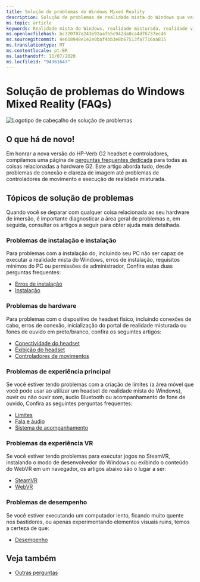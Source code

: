 ```yaml
---
title: Solução de problemas do Windows Mixed Reality
description: Solução de problemas de realidade mista do Windows que vai além da nossa documentação de suporte de consumidor padrão.
ms.topic: article
keywords: Realidade mista do Windows, realidade misturada, realidade virtual, VR, MR, solução de problemas, erros, ajuda, suporte
ms.openlocfilehash: bc320787e243e92aafb5c942da8ca4d76737ec46
ms.sourcegitcommit: 4e618948e1e2e0baf4bb3e8b67513fa7716aa815
ms.translationtype: MT
ms.contentlocale: pt-BR
ms.lasthandoff: 11/07/2020
ms.locfileid: "94361647"
---
```

# <a name="troubleshooting-windows-mixed-reality-faqs"></a>Solução de problemas do Windows Mixed Reality (FAQs)

![Logotipo de cabeçalho de solução de problemas](images/1050px-Mixedrealityportal.png)

## <a name="whats-new"></a>O que há de novo!

Em honrar a nova versão do HP-Verb G2 headset e controladores, compilamos uma página de [perguntas frequentes dedicada](reverbG2-faq.md) para todas as coisas relacionadas a hardware G2. Este artigo aborda tudo, desde problemas de conexão e clareza de imagem até problemas de controladores de movimento e execução de realidade misturada.

## <a name="troubleshooting-topics"></a>Tópicos de solução de problemas

Quando você se deparar com qualquer coisa relacionada ao seu hardware de imersão, é importante diagnosticar a área geral de problemas e, em seguida, consultar os artigos a seguir para obter ajuda mais detalhada. 

### <a name="installation-and-setup-issues"></a>Problemas de instalação e instalação

Para problemas com a instalação do, incluindo seu PC não ser capaz de executar a realidade mista do Windows, erros de instalação, requisitos mínimos do PC ou permissões de administrador, Confira estas duas perguntas frequentes:

- [Erros de instalação](installation_errors.md)
- [Instalação](wmr-setup-faq.md)

### <a name="hardware-issues"></a>Problemas de hardware

Para problemas com o dispositivo de headset físico, incluindo conexões de cabo, erros de conexão, inicialização do portal de realidade misturada ou fones de ouvido em preto/branco, confira os seguintes artigos:

- [Conectividade do headset](headset-connectivity.md)
- [Exibição do headset](headset-display.md)
- [Controladores de movimentos](motion-controller-problems.md)

### <a name="core-experience-issues"></a>Problemas de experiência principal

Se você estiver tendo problemas com a criação de limites (a área móvel que você pode usar ao utilizar um headset de realidade mista do Windows), ouvir ou não ouvir som, áudio Bluetooth ou acompanhamento de fone de ouvido, Confira as seguintes perguntas frequentes:

- [Limites](boundary-questions.md)
- [Fala e áudio](speech-and-audio.md)
- [Sistema de acompanhamento](tracking.md)

### <a name="vr-experience-issues"></a>Problemas da experiência VR

Se você estiver tendo problemas para executar jogos no SteamVR, instalando o modo de desenvolvedor do Windows ou exibindo o conteúdo do WebVR em um navegador, os artigos abaixo são o lugar a ser:

- [SteamVR](steamvr-questions.md)
- [WebVR](webvr-questions.md)

### <a name="performance-issues"></a>Problemas de desempenho 

Se você estiver executando um computador lento, ficando muito quente nos bastidores, ou apenas experimentando elementos visuais ruins, temos a certeza de que:

- [Desempenho](performance-questions.md)

## <a name="see-also"></a>Veja também
- [Outras perguntas](other-questions.md)
